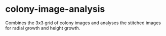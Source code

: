 # colony-image-analysis
Combines the 3x3 grid of colony images and analyses the stitched images for radial growth and height growth.
